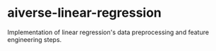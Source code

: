# aiverse-linear-regression
Implementation of linear regression's data preprocessing and feature engineering steps.
